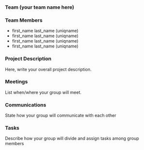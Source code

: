 ### Team (your team name here)

### Team Members
* first_name last_name (uniqname)
* first_name last_name (uniqname)
* first_name last_name (uniqname)
* first_name last_name (uniqname)

### Project Description
Here, write your overall project description.

### Meetings
List when/where your group will meet.

### Communications
State how your group will communicate with each other

### Tasks
Describe how your group will divide and assign tasks among group members
